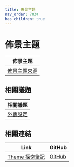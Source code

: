 ```yaml
---
title: 佈景主題
nav_order: 7030
has_children: true
---
```



# 佈景主題

| 佈景主題 |
| ------- |
| [佈景主題來源](theme/source) |




## 相關議題

| 相關議題 |
| ------- |
| [外觀設定](https://samwhelp.github.io/note-about-lingmo/read/subject/style.html) |




## 相關連結

| Link | GitHub |
| ---- | ------ |
| [Theme 探索筆記](https://samwhelp.github.io/note-about-theme/) | [GitHub](https://github.com/samwhelp/note-about-theme) |
